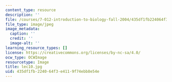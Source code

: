 ```yaml
---
content_type: resource
description: ''
file: /courses/7-012-introduction-to-biology-fall-2004/435df1fb224064f3e4119f74ebb8e54e_lec10.jpg
file_type: image/jpeg
image_metadata:
  caption: ''
  credit: ''
  image-alt: ''
learning_resource_types: []
license: https://creativecommons.org/licenses/by-nc-sa/4.0/
ocw_type: OCWImage
resourcetype: Image
title: lec10.jpg
uid: 435df1fb-2240-64f3-e411-9f74ebb8e54e
---
```

